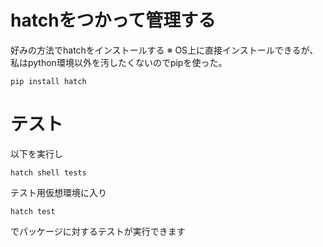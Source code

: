 
# hatchをつかって管理する

好みの方法でhatchをインストールする
※ OS上に直接インストールできるが、私はpython環境以外を汚したくないのでpipを使った。
```
pip install hatch
```

# テスト

以下を実行し
```
hatch shell tests 
```
テスト用仮想環境に入り
```
hatch test
```
でパッケージに対するテストが実行できます


